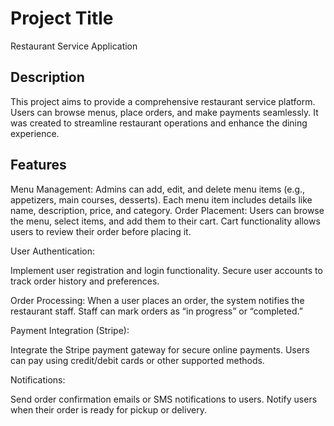 # Project Title
Restaurant Service Application


## Description

This project aims to provide a comprehensive restaurant service platform. Users can browse menus, place orders, and make payments seamlessly. It was created to streamline restaurant operations and enhance the dining experience. 

## Features

Menu Management:
Admins can add, edit, and delete menu items (e.g., appetizers, main courses, desserts).
Each menu item includes details like name, description, price, and category.
Order Placement:
Users can browse the menu, select items, and add them to their cart.
Cart functionality allows users to review their order before placing it.

User Authentication:

Implement user registration and login functionality.
Secure user accounts to track order history and preferences.

Order Processing:
When a user places an order, the system notifies the restaurant staff.
Staff can mark orders as “in progress” or “completed.”

Payment Integration (Stripe):

Integrate the Stripe payment gateway for secure online payments.
Users can pay using credit/debit cards or other supported methods.

Notifications:

Send order confirmation emails or SMS notifications to users.
Notify users when their order is ready for pickup or delivery.
